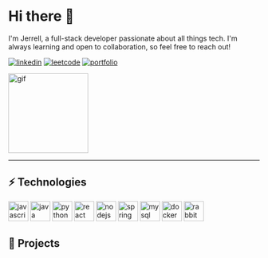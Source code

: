 # Hi there 👋

I'm Jerrell, a full-stack developer passionate about all things tech. I'm always learning and open to collaboration, so feel free to reach out!
    
[![linkedin](https://img.shields.io/badge/LinkedIn-0077B5?style=for-the-badge&logo=linkedin&logoColor=white)](https://www.linkedin.com/in/jerrelllzw/)
[![leetcode](https://img.shields.io/badge/-LeetCode-FFA116?style=for-the-badge&logo=LeetCode&logoColor=black)](https://leetcode.com/u/lerej/)
[![portfolio](https://img.shields.io/badge/Portfolio-255E63?style=for-the-badge&logo=About.me&logoColor=white)]()

<img alt="gif" width="160" src="https://user-images.githubusercontent.com/74038190/216649426-0c2ee152-84d8-4707-85c4-27a378d2f78a.gif"/>

---

## ⚡ Technologies

<p>
  <img alt="javascript" width="40" src="https://cdn.jsdelivr.net/gh/devicons/devicon@latest/icons/javascript/javascript-original.svg"/>
  <img alt="java" width="40" src="https://cdn.jsdelivr.net/gh/devicons/devicon@latest/icons/java/java-original.svg"/>
  <img alt="python" width="40" src="https://cdn.jsdelivr.net/gh/devicons/devicon@latest/icons/python/python-original.svg"/>
  <img alt="react" width="40" src="https://cdn.jsdelivr.net/gh/devicons/devicon@latest/icons/react/react-original.svg"/>
  <img alt="nodejs" width="40" src="https://cdn.jsdelivr.net/gh/devicons/devicon@latest/icons/nodejs/nodejs-original.svg"/>
  <img alt="spring" width="40" src="https://cdn.jsdelivr.net/gh/devicons/devicon@latest/icons/spring/spring-original.svg"/>
  <img alt="mysql" width="40" src="https://cdn.jsdelivr.net/gh/devicons/devicon@latest/icons/mysql/mysql-original.svg"/>
  <img alt="docker" width="40" src="https://cdn.jsdelivr.net/gh/devicons/devicon@latest/icons/docker/docker-plain.svg"/>
  <img alt="rabbitmq" width="40" src="https://cdn.jsdelivr.net/gh/devicons/devicon@latest/icons/rabbitmq/rabbitmq-original.svg"/>
</p>

## 🔨 Projects
